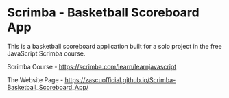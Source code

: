 # Scrimba - Basketball Scoreboard App

This is a basketball scoreboard application built for a solo project in the free JavaScript Scrimba course.

Scrimba Course - https://scrimba.com/learn/learnjavascript

The Website Page - https://zascuofficial.github.io/Scrimba-Basketball_Scoreboard_App/
